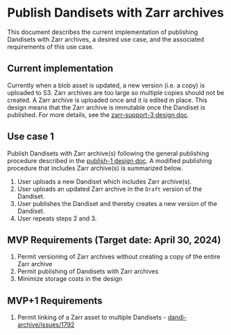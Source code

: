 # Publish Dandisets with Zarr archives

This document describes the current implementation of publishing Dandisets with Zarr archives, a desired use case, and the associated requirements of this use case.

## Current implementation

Currently when a blob asset is updated, a new version (i.e. a copy) is uploaded to S3.  Zarr archives are too large so multiple copies should not be created.  A Zarr archive is uploaded once and it is edited in place.  This design means that the Zarr archive is immutable once the Dandiset is published.  For more details, see the [zarr-support-3 design doc](https://github.com/dandi/dandi-archive/blob/master/doc/design/zarr-support-3.md).

## Use case 1

Publish Dandisets with Zarr archive(s) following the general publishing procedure described in the [publish-1 design doc](https://github.com/dandi/dandi-archive/blob/master/doc/design/publish-1.md).  A modified publishing procedure that includes Zarr archive(s) is summarized below.

1. User uploads a new Dandiset which includes Zarr archive(s).
2. User uploads an updated Zarr archive in the `Draft` version of the Dandiset.  
3. User publishes the Dandiset and thereby creates a new version of the Dandiset.
4. User repeats steps 2 and 3.

## MVP Requirements (Target date: April 30, 2024)

1. Permit versioning of Zarr archives without creating a copy of the entire Zarr archive
1. Permit publishing of Dandisets with Zarr archives
1. Minimize storage costs in the design

## MVP+1 Requirements

1. Permit linking of a Zarr asset to multiple Dandisets - [dandi-archive/issues/1792](https://github.com/dandi/dandi-archive/issues/1792)



